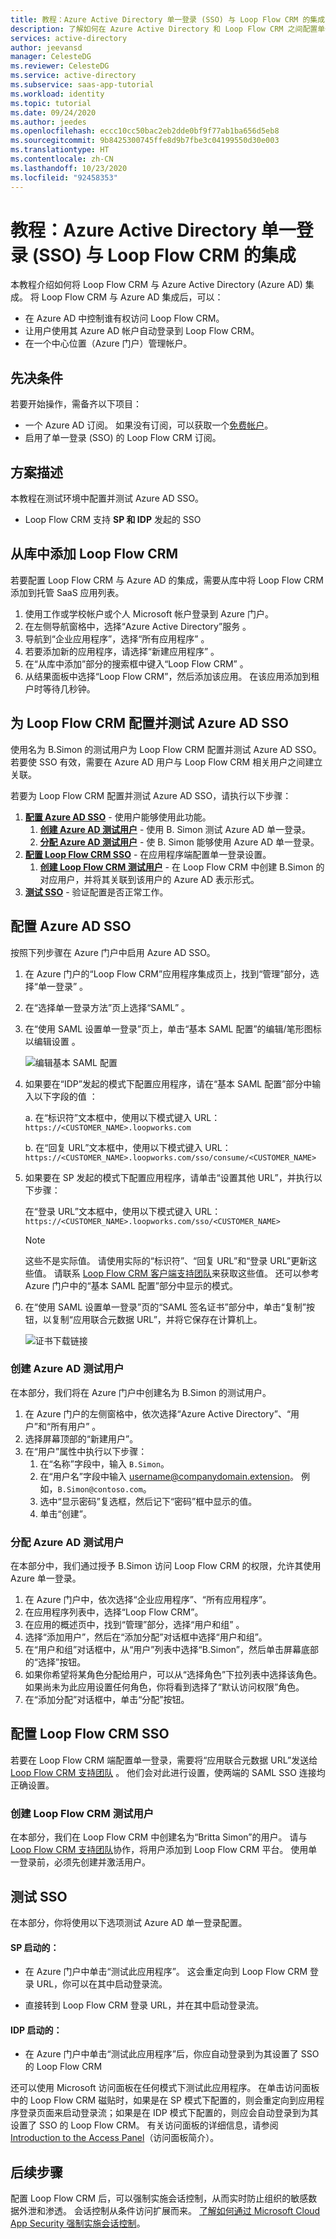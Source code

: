 ```yaml
---
title: 教程：Azure Active Directory 单一登录 (SSO) 与 Loop Flow CRM 的集成 | Microsoft Docs
description: 了解如何在 Azure Active Directory 和 Loop Flow CRM 之间配置单一登录。
services: active-directory
author: jeevansd
manager: CelesteDG
ms.reviewer: CelesteDG
ms.service: active-directory
ms.subservice: saas-app-tutorial
ms.workload: identity
ms.topic: tutorial
ms.date: 09/24/2020
ms.author: jeedes
ms.openlocfilehash: eccc10cc50bac2eb2dde0bf9f77ab1ba656d5eb8
ms.sourcegitcommit: 9b8425300745ffe8d9b7fbe3c04199550d30e003
ms.translationtype: HT
ms.contentlocale: zh-CN
ms.lasthandoff: 10/23/2020
ms.locfileid: "92458353"
---
```

# <a name="tutorial-azure-active-directory-single-sign-on-sso-integration-with-loop-flow-crm"></a>教程：Azure Active Directory 单一登录 (SSO) 与 Loop Flow CRM 的集成

本教程介绍如何将 Loop Flow CRM 与 Azure Active Directory (Azure AD) 集成。 将 Loop Flow CRM 与 Azure AD 集成后，可以：

* 在 Azure AD 中控制谁有权访问 Loop Flow CRM。
* 让用户使用其 Azure AD 帐户自动登录到 Loop Flow CRM。
* 在一个中心位置（Azure 门户）管理帐户。

## <a name="prerequisites"></a>先决条件

若要开始操作，需备齐以下项目：

* 一个 Azure AD 订阅。 如果没有订阅，可以获取一个[免费帐户](https://azure.microsoft.com/free/)。
* 启用了单一登录 (SSO) 的 Loop Flow CRM 订阅。

## <a name="scenario-description"></a>方案描述

本教程在测试环境中配置并测试 Azure AD SSO。

* Loop Flow CRM 支持 **SP 和 IDP** 发起的 SSO

## <a name="adding-loop-flow-crm-from-the-gallery"></a>从库中添加 Loop Flow CRM

若要配置 Loop Flow CRM 与 Azure AD 的集成，需要从库中将 Loop Flow CRM 添加到托管 SaaS 应用列表。

1. 使用工作或学校帐户或个人 Microsoft 帐户登录到 Azure 门户。
1. 在左侧导航窗格中，选择“Azure Active Directory”服务  。
1. 导航到“企业应用程序”，选择“所有应用程序”   。
1. 若要添加新的应用程序，请选择“新建应用程序”  。
1. 在“从库中添加”部分的搜索框中键入“Loop Flow CRM” 。
1. 从结果面板中选择“Loop Flow CRM”，然后添加该应用。 在该应用添加到租户时等待几秒钟。


## <a name="configure-and-test-azure-ad-sso-for-loop-flow-crm"></a>为 Loop Flow CRM 配置并测试 Azure AD SSO

使用名为 B.Simon 的测试用户为 Loop Flow CRM 配置并测试 Azure AD SSO。 若要使 SSO 有效，需要在 Azure AD 用户与 Loop Flow CRM 相关用户之间建立关联。

若要为 Loop Flow CRM 配置并测试 Azure AD SSO，请执行以下步骤：

1. **[配置 Azure AD SSO](#configure-azure-ad-sso)** - 使用户能够使用此功能。
    1. **[创建 Azure AD 测试用户](#create-an-azure-ad-test-user)** - 使用 B. Simon 测试 Azure AD 单一登录。
    1. **[分配 Azure AD 测试用户](#assign-the-azure-ad-test-user)** - 使 B. Simon 能够使用 Azure AD 单一登录。
1. **[配置 Loop Flow CRM SSO](#configure-loop-flow-crm-sso)** - 在应用程序端配置单一登录设置。
    1. **[创建 Loop Flow CRM 测试用户](#create-loop-flow-crm-test-user)** - 在 Loop Flow CRM 中创建 B.Simon 的对应用户，并将其关联到该用户的 Azure AD 表示形式。
1. **[测试 SSO](#test-sso)** - 验证配置是否正常工作。

## <a name="configure-azure-ad-sso"></a>配置 Azure AD SSO

按照下列步骤在 Azure 门户中启用 Azure AD SSO。

1. 在 Azure 门户的“Loop Flow CRM”应用程序集成页上，找到“管理”部分，选择“单一登录”  。
1. 在“选择单一登录方法”页上选择“SAML” 。
1. 在“使用 SAML 设置单一登录”页上，单击“基本 SAML 配置”的编辑/笔形图标以编辑设置 。

   ![编辑基本 SAML 配置](common/edit-urls.png)

1. 如果要在“IDP”发起的模式下配置应用程序，请在“基本 SAML 配置”部分中输入以下字段的值 ：

    a. 在“标识符”文本框中，使用以下模式键入 URL：`https://<CUSTOMER_NAME>.loopworks.com`

    b. 在“回复 URL”文本框中，使用以下模式键入 URL：`https://<CUSTOMER_NAME>.loopworks.com/sso/consume/<CUSTOMER_NAME>`

1. 如果要在 SP 发起的模式下配置应用程序，请单击“设置其他 URL”，并执行以下步骤：

    在“登录 URL”文本框中，使用以下模式键入 URL：`https://<CUSTOMER_NAME>.loopworks.com/sso/<CUSTOMER_NAME>`

    > [!NOTE]
    > 这些不是实际值。 请使用实际的“标识符”、“回复 URL”和“登录 URL”更新这些值。 请联系 [Loop Flow CRM 客户端支持团队](mailto:support@loopworks.com)来获取这些值。 还可以参考 Azure 门户中的“基本 SAML 配置”部分中显示的模式。

1. 在“使用 SAML 设置单一登录”页的“SAML 签名证书”部分中，单击“复制”按钮，以复制“应用联合元数据 URL”，并将它保存在计算机上。

    ![证书下载链接](common/copy-metadataurl.png)
### <a name="create-an-azure-ad-test-user"></a>创建 Azure AD 测试用户

在本部分，我们将在 Azure 门户中创建名为 B.Simon 的测试用户。

1. 在 Azure 门户的左侧窗格中，依次选择“Azure Active Directory”、“用户”和“所有用户”  。
1. 选择屏幕顶部的“新建用户”。
1. 在“用户”属性中执行以下步骤：
   1. 在“名称”字段中，输入 `B.Simon`。  
   1. 在“用户名”字段中输入 username@companydomain.extension。 例如，`B.Simon@contoso.com`。
   1. 选中“显示密码”复选框，然后记下“密码”框中显示的值。
   1. 单击“创建”。

### <a name="assign-the-azure-ad-test-user"></a>分配 Azure AD 测试用户

在本部分中，我们通过授予 B.Simon 访问 Loop Flow CRM 的权限，允许其使用 Azure 单一登录。

1. 在 Azure 门户中，依次选择“企业应用程序”、“所有应用程序”。  
1. 在应用程序列表中，选择“Loop Flow CRM”。
1. 在应用的概述页中，找到“管理”部分，选择“用户和组” 。
1. 选择“添加用户”，然后在“添加分配”对话框中选择“用户和组”。
1. 在“用户和组”对话框中，从“用户”列表中选择“B.Simon”，然后单击屏幕底部的“选择”按钮。
1. 如果你希望将某角色分配给用户，可以从“选择角色”下拉列表中选择该角色。 如果尚未为此应用设置任何角色，你将看到选择了“默认访问权限”角色。
1. 在“添加分配”对话框中，单击“分配”按钮。

## <a name="configure-loop-flow-crm-sso"></a>配置 Loop Flow CRM SSO

若要在 Loop Flow CRM 端配置单一登录，需要将“应用联合元数据 URL”发送给 [Loop Flow CRM 支持团队](mailto:support@loopworks.com) 。 他们会对此进行设置，使两端的 SAML SSO 连接均正确设置。

### <a name="create-loop-flow-crm-test-user"></a>创建 Loop Flow CRM 测试用户

在本部分，我们在 Loop Flow CRM 中创建名为“Britta Simon”的用户。 请与 [Loop Flow CRM 支持团队](mailto:support@loopworks.com)协作，将用户添加到 Loop Flow CRM 平台。 使用单一登录前，必须先创建并激活用户。

## <a name="test-sso"></a>测试 SSO 

在本部分，你将使用以下选项测试 Azure AD 单一登录配置。 

#### <a name="sp-initiated"></a>SP 启动的：

* 在 Azure 门户中单击“测试此应用程序”。 这会重定向到 Loop Flow CRM 登录 URL，你可以在其中启动登录流。  

* 直接转到 Loop Flow CRM 登录 URL，并在其中启动登录流。

#### <a name="idp-initiated"></a>IDP 启动的：

* 在 Azure 门户中单击“测试此应用程序”后，你应自动登录到为其设置了 SSO 的 Loop Flow CRM 

还可以使用 Microsoft 访问面板在任何模式下测试此应用程序。 在单击访问面板中的 Loop Flow CRM 磁贴时，如果是在 SP 模式下配置的，则会重定向到应用程序登录页面来启动登录流；如果是在 IDP 模式下配置的，则应会自动登录到为其设置了 SSO 的 Loop Flow CRM。 有关访问面板的详细信息，请参阅 [Introduction to the Access Panel](../user-help/my-apps-portal-end-user-access.md)（访问面板简介）。


## <a name="next-steps"></a>后续步骤

配置 Loop Flow CRM 后，可以强制实施会话控制，从而实时防止组织的敏感数据外泄和渗透。 会话控制从条件访问扩展而来。 [了解如何通过 Microsoft Cloud App Security 强制实施会话控制](/cloud-app-security/proxy-deployment-any-app)。